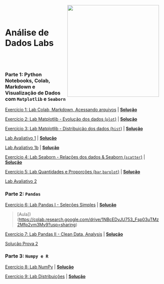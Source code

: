 <img src="http://meusite.mackenzie.br/rogerio/mackenzie_logo/UPM.2_horizontal_vermelho.jpg" width=300, align="right">

<br>
<br>

# Análise de Dados Labs

<br>
<br> 

### Parte 1: Python Notebooks, Colab, Markdown e Visualização de Dados com `Matplotlib` e `Seaborn`

[Exercício 1: Lab Colab, Markdown, Acessando arquivos](https://colab.research.google.com/github/Rogerio-mack/Analise_de_Dados_2023S2/blob/main/Lab_Colab_Markdown_arquivos.ipynb) 
| [**Solução**](https://colab.research.google.com/github/Rogerio-mack/Analise_de_Dados_2023S2/blob/main/Lab_Colab_Markdown_arquivos_solucao.ipynb)

[Exercício 2: Lab Matplotlib - Evolução dos dados (`plot`)](https://colab.research.google.com/github/Rogerio-mack/Analise_de_Dados_2023S2/blob/main/Lab_Matplotlib.ipynb)
| [**Solução**](https://colab.research.google.com/github/Rogerio-mack/Analise_de_Dados_2023S2/blob/main/Lab_Matplotlib_solucao.ipynb)

[Exercício 3: Lab Matplotlib - Distribuição dos dados (`hist`)](https://colab.research.google.com/github/Rogerio-mack/Analise_de_Dados_2023S2/blob/main/Lab_Matplotlib_02.ipynb)
| [**Solução**](https://colab.research.google.com/github/Rogerio-mack/Analise_de_Dados_2023S2/blob/main/Lab_Matplotlib_02_solucao.ipynb)

[Lab Avaliativo 1](https://github.com/Rogerio-mack/Analise_de_Dados_2023S2/blob/main/Lab_avaliativo_a2.ipynb)
| [**Solução**](https://colab.research.google.com/github/Rogerio-mack/Analise_de_Dados_2023S2/blob/main/Lab_avaliativo_a_solucao.ipynb)

[Lab Avaliativo 1b](https://github.com/Rogerio-mack/Analise_de_Dados_2023S2/blob/main/Lab_avaliativo_1bb.ipynb)
| [**Solução**](https://github.com/Rogerio-mack/Analise_de_Dados_2023S2/blob/main/Lab_avaliativo_1bb_solucao.ipynb)

[Exercício 4: Lab Seaborn - Relações dos dados & Seaborn (`scatter`)](https://colab.research.google.com/github/Rogerio-mack/Analise_de_Dados_2023S2/blob/main/Lab_Seaborn.ipynb)
| [**Solução**](https://colab.research.google.com/github/Rogerio-mack/Analise_de_Dados_2023S2/blob/main/Lab_Seaborn_solucao.ipynb)

[Exercício 5: Lab Quantidades e Proporções (`bar`,`barplot`)](https://colab.research.google.com/github/Rogerio-mack/Analise_de_Dados_2023S2/blob/main/Lab_quantidades_proporc.ipynb)
| [**Solução**](https://colab.research.google.com/github/Rogerio-mack/Analise_de_Dados_2023S2/blob/main/Lab_quantidades_proporc_solucao.ipynb)

[Lab Avaliativo 2](https://colab.research.google.com/github/Rogerio-mack/Analise_de_Dados_2023S2/blob/main/Analise_Lab_avaliativo2B.ipynb)

### Parte 2: `Pandas` 

[Exercício 6: Lab Pandas I - Seleções Simples](https://colab.research.google.com/github/Rogerio-mack/Analise_de_Dados_2023S2/blob/main/Lab_Pandas1.ipynb)
| [**Solução**](https://colab.research.google.com/github/Rogerio-mack/Analise_de_dados__2023S2/blob/main/Lab_Pandas1_solucao.ipynb)

> [Aula])(https://colab.research.google.com/drive/1NBcEDvJU753_Fsp03uTMz2Mfp2vm3My9?usp=sharing)

[Exercício 7: Lab Pandas II - Clean Data, Analysis](https://colab.research.google.com/github/Rogerio-mack/Analise_de_dados_labs/blob/main/Lab_Pandas2.ipynb)
| [**Solução**](https://colab.research.google.com/github/Rogerio-mack/Analise_de_dados_labs/blob/main/Lab_Pandas2_solucao.ipynb)

[Solução Prova 2](https://colab.research.google.com/github/Rogerio-mack/Analise_de_dados_labs/blob/main/Lab_avaliativo_2_solucao.ipynb)

### Parte 3: `Numpy e R` 

[Exercício 8: Lab NumPy](https://colab.research.google.com/github/Rogerio-mack/Analise_de_dados_labs/blob/main/Lab_Numpy.ipynb)
| [**Solução**](https://colab.research.google.com/github/Rogerio-mack/Analise_de_dados_labs/blob/main/Lab_Numpy_solucao.ipynb)

[Exercício 9: Lab Distribuições](https://colab.research.google.com/github/Rogerio-mack/Analise_de_dados_labs/blob/main/Lab_Distributions.ipynb)
| [**Solução**](https://colab.research.google.com/github/Rogerio-mack/Analise_de_dados_labs/blob/main/Lab_Distributions_solucao.ipynb)


